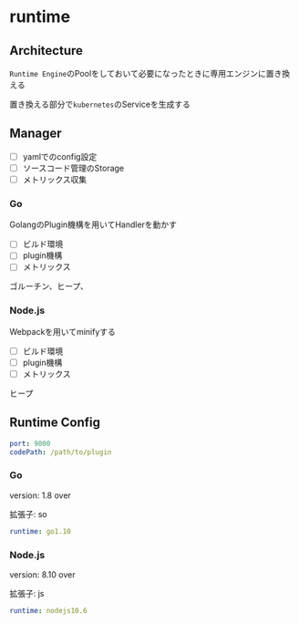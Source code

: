 # runtime

## Architecture

`Runtime Engine`のPoolをしておいて必要になったときに専用エンジンに置き換える

置き換える部分で`kubernetes`のServiceを生成する

## Manager

- [ ] yamlでのconfig設定
- [ ] ソースコード管理のStorage
- [ ] メトリックス収集

### Go

GolangのPlugin機構を用いてHandlerを動かす

- [ ] ビルド環境
- [ ] plugin機構
- [ ] メトリックス

ゴルーチン、ヒープ、

### Node.js

Webpackを用いてminifyする

- [ ] ビルド環境
- [ ] plugin機構
- [ ] メトリックス

ヒープ

## Runtime Config

```yaml
port: 9000
codePath: /path/to/plugin
```

### Go

version: 1.8 over

拡張子: so

```yaml
runtime: go1.10
```

### Node.js

version: 8.10 over

拡張子: js

```yaml
runtime: nodejs10.6
```
